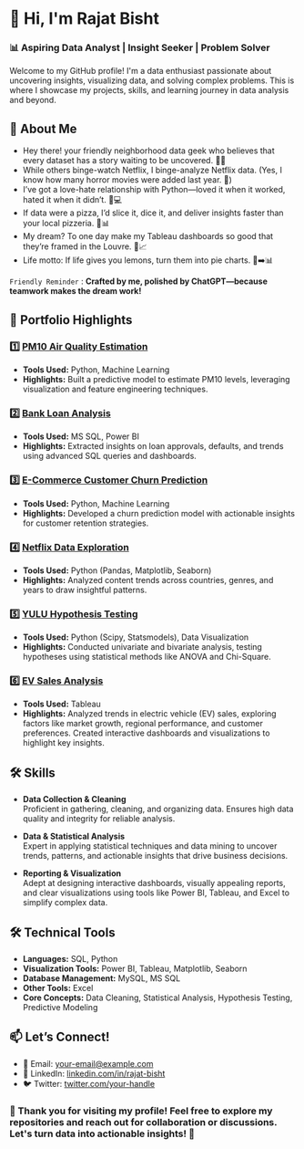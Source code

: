 # 👋 Hi, I'm Rajat Bisht  

### 📊 **Aspiring Data Analyst | Insight Seeker | Problem Solver**  

Welcome to my GitHub profile! I'm a data enthusiast passionate about uncovering insights, visualizing data, and solving complex problems. This is where I showcase my projects, skills, and learning journey in data analysis and beyond.  


## 🌟 **About Me**  

- Hey there! your friendly neighborhood data geek who believes that every dataset has a story waiting to be uncovered. 📖✨  
- While others binge-watch Netflix, I binge-analyze Netflix data. (Yes, I know how many horror movies were added last year. 🧟)  
- I’ve got a love-hate relationship with Python—loved it when it worked, hated it when it didn’t. 🐍💻  
- If data were a pizza, I’d slice it, dice it, and deliver insights faster than your local pizzeria. 🍕📊  
- My dream? To one day make my Tableau dashboards so good that they’re framed in the Louvre. 🎨📈
- Life motto: If life gives you lemons, turn them into pie charts. 🍋➡️📊

`Friendly Reminder` : **Crafted by me, polished by ChatGPT—because teamwork makes the dream work!**

## 💼 **Portfolio Highlights**  

### 1️⃣ [PM10 Air Quality Estimation](https://tinyurl.com/34pytb3a)
- **Tools Used:** Python, Machine Learning  
- **Highlights:** Built a predictive model to estimate PM10 levels, leveraging visualization and feature engineering techniques.  

### 2️⃣ [Bank Loan Analysis](https://tinyurl.com/34twydhd) 
- **Tools Used:** MS SQL, Power BI  
- **Highlights:** Extracted insights on loan approvals, defaults, and trends using advanced SQL queries and dashboards.  

### 3️⃣ [E-Commerce Customer Churn Prediction](https://tinyurl.com/ydzpxvpe)
- **Tools Used:** Python, Machine Learning  
- **Highlights:** Developed a churn prediction model with actionable insights for customer retention strategies.  

### 4️⃣ [Netflix Data Exploration](https://tinyurl.com/4y5ayucy)
- **Tools Used:** Python (Pandas, Matplotlib, Seaborn)  
- **Highlights:** Analyzed content trends across countries, genres, and years to draw insightful patterns.  

### 5️⃣ [YULU Hypothesis Testing](https://tinyurl.com/mvefu92h)
- **Tools Used:** Python (Scipy, Statsmodels), Data Visualization  
- **Highlights:** Conducted univariate and bivariate analysis, testing hypotheses using statistical methods like ANOVA and Chi-Square.

### 6️⃣ [EV Sales Analysis](https://tinyurl.com/2s3p9drb)
- **Tools Used:** Tableau 
- **Highlights:** Analyzed trends in electric vehicle (EV) sales, exploring factors like market growth, regional performance, and customer preferences. Created interactive dashboards and visualizations to highlight key insights.  


## 🛠 **Skills**  

- **Data Collection & Cleaning**  
Proficient in gathering, cleaning, and organizing data. Ensures high data quality and integrity for reliable analysis.  

- **Data & Statistical Analysis**  
Expert in applying statistical techniques and data mining to uncover trends, patterns, and actionable insights that drive business decisions.  

- **Reporting & Visualization**  
Adept at designing interactive dashboards, visually appealing reports, and clear visualizations using tools like Power BI, Tableau, and Excel to simplify complex data.  


## 🛠 **Technical Tools**  
- **Languages:** SQL, Python  
- **Visualization Tools:** Power BI, Tableau, Matplotlib, Seaborn  
- **Database Management:** MySQL, MS SQL
- **Other Tools:** Excel
- **Core Concepts:** Data Cleaning, Statistical Analysis, Hypothesis Testing, Predictive Modeling  

## 📫 **Let’s Connect!**  
- 📧 Email: [your-email@example.com](mailto:your-email@example.com)  
- 💼 LinkedIn: [linkedin.com/in/rajat-bisht](https://linkedin.com/in/rajat-bisht)  
- 🐦 Twitter: [twitter.com/your-handle](https://twitter.com/your-handle)  


### 🌟 Thank you for visiting my profile! Feel free to explore my repositories and reach out for collaboration or discussions. Let's turn data into actionable insights! 🚀  

